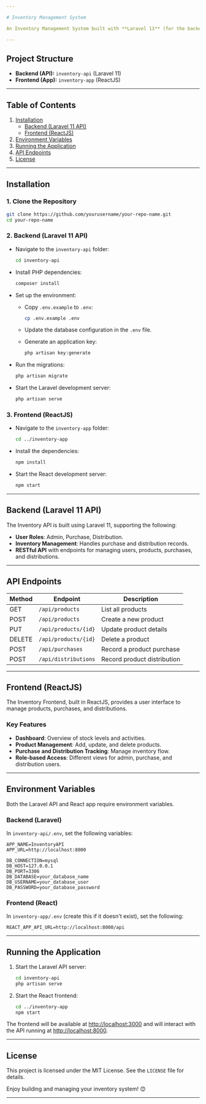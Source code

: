 ```yaml
---

# Inventory Management System

An Inventory Management System built with **Laravel 11** (for the backend API) and **ReactJS** (for the frontend). This system manages **purchases, distributions**, and **user roles** (admin, purchase, and distribution).

---
```


## Project Structure

- **Backend (API):** `inventory-api` (Laravel 11)
- **Frontend (App):** `inventory-app` (ReactJS)

---

## Table of Contents

1. [Installation](#installation)
   - [Backend (Laravel 11 API)](#backend-laravel-11-api)
   - [Frontend (ReactJS)](#frontend-reactjs)
2. [Environment Variables](#environment-variables)
3. [Running the Application](#running-the-application)
4. [API Endpoints](#api-endpoints)
5. [License](#license)

---

## Installation

### 1. Clone the Repository

```bash
git clone https://github.com/yourusername/your-repo-name.git
cd your-repo-name
```

### 2. Backend (Laravel 11 API)

- Navigate to the `inventory-api` folder:

  ```bash
  cd inventory-api
  ```

- Install PHP dependencies:

  ```bash
  composer install
  ```

- Set up the environment:
  - Copy `.env.example` to `.env`:
  
    ```bash
    cp .env.example .env
    ```
  - Update the database configuration in the `.env` file.
  - Generate an application key:

    ```bash
    php artisan key:generate
    ```

- Run the migrations:

  ```bash
  php artisan migrate
  ```

- Start the Laravel development server:

  ```bash
  php artisan serve
  ```

### 3. Frontend (ReactJS)

- Navigate to the `inventory-app` folder:

  ```bash
  cd ../inventory-app
  ```

- Install the dependencies:

  ```bash
  npm install
  ```

- Start the React development server:

  ```bash
  npm start
  ```

---

## Backend (Laravel 11 API)

The Inventory API is built using Laravel 11, supporting the following:

- **User Roles**: Admin, Purchase, Distribution.
- **Inventory Management**: Handles purchase and distribution records.
- **RESTful API** with endpoints for managing users, products, purchases, and distributions.

---

## API Endpoints

| Method | Endpoint              | Description                  |
|--------|------------------------|------------------------------|
| GET    | `/api/products`       | List all products            |
| POST   | `/api/products`       | Create a new product         |
| PUT    | `/api/products/{id}`  | Update product details       |
| DELETE | `/api/products/{id}`  | Delete a product             |
| POST   | `/api/purchases`      | Record a product purchase    |
| POST   | `/api/distributions`  | Record product distribution  |

---

## Frontend (ReactJS)

The Inventory Frontend, built in ReactJS, provides a user interface to manage products, purchases, and distributions.

### Key Features

- **Dashboard**: Overview of stock levels and activities.
- **Product Management**: Add, update, and delete products.
- **Purchase and Distribution Tracking**: Manage inventory flow.
- **Role-based Access**: Different views for admin, purchase, and distribution users.

---

## Environment Variables

Both the Laravel API and React app require environment variables.

### Backend (Laravel)

In `inventory-api/.env`, set the following variables:

```plaintext
APP_NAME=InventoryAPI
APP_URL=http://localhost:8000

DB_CONNECTION=mysql
DB_HOST=127.0.0.1
DB_PORT=3306
DB_DATABASE=your_database_name
DB_USERNAME=your_database_user
DB_PASSWORD=your_database_password
```

### Frontend (React)

In `inventory-app/.env` (create this if it doesn't exist), set the following:

```plaintext
REACT_APP_API_URL=http://localhost:8000/api
```

---

## Running the Application

1. Start the Laravel API server:
   ```bash
   cd inventory-api
   php artisan serve
   ```

2. Start the React frontend:
   ```bash
   cd ../inventory-app
   npm start
   ```

The frontend will be available at [http://localhost:3000](http://localhost:3000) and will interact with the API running at [http://localhost:8000](http://localhost:8000).

---

## License

This project is licensed under the MIT License. See the `LICENSE` file for details.

Enjoy building and managing your inventory system! 😊

---
